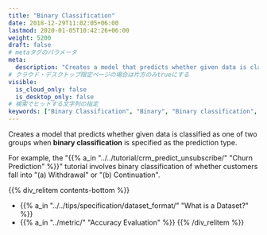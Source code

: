 ```yaml
---
title: "Binary Classification"
date: 2018-12-29T11:02:05+06:00
lastmod: 2020-01-05T10:42:26+06:00
weight: 5200
draft: false
# metaタグのパラメータ
meta:
  description: "Creates a model that predicts whether given data is classified as one of two groups when **binary classification** is specified as the prediction type."
# クラウド・デスクトップ限定ページの場合は片方のみtrueにする
visible:
  is_cloud_only: false
  is_desktop_only: false
# 検索でヒットする文字列の指定
keywords: ["Binary Classification", "Binary", "Binary classification", "Abnormal"]
---
```


Creates a model that predicts whether given data is classified as one of two groups when **binary classification** is specified as the prediction type.

For example, the "{{% a_in "../../tutorial/crm_predict_unsubscribe/" "Churn Prediction" %}}" tutorial involves binary classification of whether customers fall into "(a) Withdrawal" or "(b) Continuation".

{{% div_relitem contents-bottom %}}

- {{% a_in "../../tips/specification/dataset_format/" "What is a Dataset?" %}}
- {{% a_in "../metric/" "Accuracy Evaluation" %}}
  {{% /div_relitem %}}
